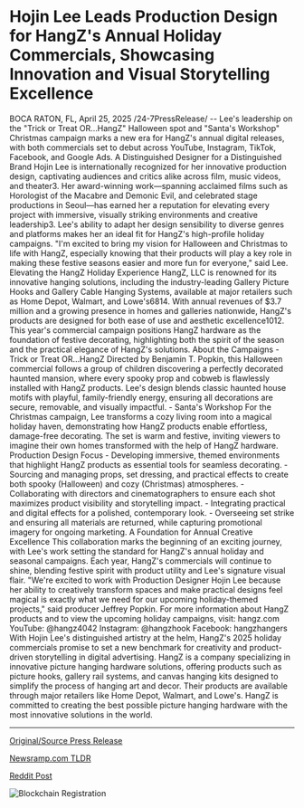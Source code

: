 # Hojin Lee Leads Production Design for HangZ's Annual Holiday Commercials, Showcasing Innovation and Visual Storytelling Excellence

BOCA RATON, FL, April 25, 2025 /24-7PressRelease/ -- Lee's leadership on the "Trick or Treat OR…HangZ" Halloween spot and "Santa's Workshop" Christmas campaign marks a new era for HangZ's annual digital releases, with both commercials set to debut across YouTube, Instagram, TikTok, Facebook, and Google Ads.  A Distinguished Designer for a Distinguished Brand Hojin Lee is internationally recognized for her innovative production design, captivating audiences and critics alike across film, music videos, and theater3. Her award-winning work—spanning acclaimed films such as Horologist of the Macabre and Demonic Evil, and celebrated stage productions in Seoul—has earned her a reputation for elevating every project with immersive, visually striking environments and creative leadership3. Lee's ability to adapt her design sensibility to diverse genres and platforms makes her an ideal fit for HangZ's high-profile holiday campaigns.  "I'm excited to bring my vision for Halloween and Christmas to life with HangZ, especially knowing that their products will play a key role in making these festive seasons easier and more fun for everyone," said Lee.  Elevating the HangZ Holiday Experience HangZ, LLC is renowned for its innovative hanging solutions, including the industry-leading Gallery Picture Hooks and Gallery Cable Hanging Systems, available at major retailers such as Home Depot, Walmart, and Lowe's6814. With annual revenues of $3.7 million and a growing presence in homes and galleries nationwide, HangZ's products are designed for both ease of use and aesthetic excellence1012. This year's commercial campaign positions HangZ hardware as the foundation of festive decorating, highlighting both the spirit of the season and the practical elegance of HangZ's solutions.  About the Campaigns - Trick or Treat OR…HangZ Directed by Benjamin T. Popkin, this Halloween commercial follows a group of children discovering a perfectly decorated haunted mansion, where every spooky prop and cobweb is flawlessly installed with HangZ products. Lee's design blends classic haunted house motifs with playful, family-friendly energy, ensuring all decorations are secure, removable, and visually impactful. - Santa's Workshop For the Christmas campaign, Lee transforms a cozy living room into a magical holiday haven, demonstrating how HangZ products enable effortless, damage-free decorating. The set is warm and festive, inviting viewers to imagine their own homes transformed with the help of HangZ hardware.  Production Design Focus - Developing immersive, themed environments that highlight HangZ products as essential tools for seamless decorating. - Sourcing and managing props, set dressing, and practical effects to create both spooky (Halloween) and cozy (Christmas) atmospheres. - Collaborating with directors and cinematographers to ensure each shot maximizes product visibility and storytelling impact. - Integrating practical and digital effects for a polished, contemporary look. - Overseeing set strike and ensuring all materials are returned, while capturing promotional imagery for ongoing marketing.  A Foundation for Annual Creative Excellence This collaboration marks the beginning of an exciting journey, with Lee's work setting the standard for HangZ's annual holiday and seasonal campaigns. Each year, HangZ's commercials will continue to shine, blending festive spirit with product utility and Lee's signature visual flair. "We're excited to work with Production Designer Hojin Lee because her ability to creatively transform spaces and make practical designs feel magical is exactly what we need for our upcoming holiday-themed projects," said producer Jeffrey Popkin.  For more information about HangZ products and to view the upcoming holiday campaigns, visit: hangz.com YouTube: @hangz4042 Instagram: @hangzhook Facebook: hangzhangers  With Hojin Lee's distinguished artistry at the helm, HangZ's 2025 holiday commercials promise to set a new benchmark for creativity and product-driven storytelling in digital advertising.  HangZ is a company specializing in innovative picture hanging hardware solutions, offering products such as picture hooks, gallery rail systems, and canvas hanging kits designed to simplify the process of hanging art and decor. Their products are available through major retailers like Home Depot, Walmart, and Lowe's. HangZ is committed to creating the best possible picture hanging hardware with the most innovative solutions in the world. 

---

[Original/Source Press Release](https://www.24-7pressrelease.com/press-release/522175/hojin-lee-leads-production-design-for-hangzs-annual-holiday-commercials-showcasing-innovation-and-visual-storytelling-excellence)
                    

[Newsramp.com TLDR](https://newsramp.com/curated-news/award-winning-designer-collaborates-with-hangz-for-2025-holiday-campaigns/06954109ebef088c4cf93bad9ecfa0bb) 

 



[Reddit Post](https://www.reddit.com/r/Lifestyle_Culture/comments/1k7f6t6/awardwinning_designer_collaborates_with_hangz_for/) 



![Blockchain Registration](https://cdn.newsramp.app/24-7PressRelease/qrcode/254/25/pendvEZF.webp)